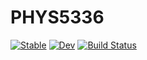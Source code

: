 # PHYS5336

[![Stable](https://img.shields.io/badge/docs-stable-blue.svg)](https://mi3nts.github.io/PHYS5336/stable)
[![Dev](https://img.shields.io/badge/docs-dev-blue.svg)](https://mi3nts.github.io/PHYS5336/dev)
[![Build Status](https://github.com/mi3nts/PHYS5336/actions/workflows/CI.yml/badge.svg?branch=main)](https://github.com/mi3nts/PHYS5336/actions/workflows/CI.yml?query=branch%3Amain)
